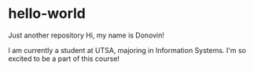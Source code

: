 # hello-world
Just another repository
Hi, my name is Donovin!

I am currently a student at UTSA, majoring in Information Systems.
I'm so excited to be a part of this course!
